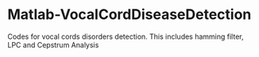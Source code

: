 # Matlab-VocalCordDiseaseDetection
Codes for vocal cords disorders detection.
This includes hamming filter, LPC and Cepstrum Analysis
